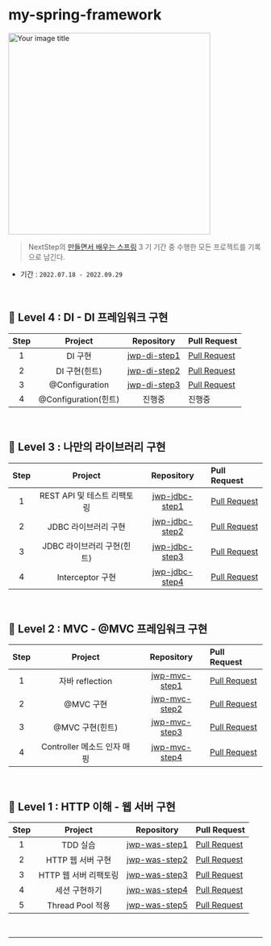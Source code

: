 # my-spring-framework

<img src="https://i.imgur.com/7auQz8Z.png" alt="Your image title" width="400"/><br>

> NextStep의 [만들면서 배우는 스프링](https://edu.nextstep.camp/c/4YUvqn9V/) 3 기 기간 중 수행한 모든 프로젝트를 기록으로 남긴다.

* 기간 : ``2022.07.18 - 2022.09.29``

<br>

## 🐓 Level 4 : DI - DI 프레임워크 구현


| Step |      Project       |                              Repository                               | Pull Request |
|:---:|:------------------:|:---------------------------------------------------------------------:|:---|
| 1 |       DI 구현        |    [jwp-di-step1](https://github.com/headF1rst/jwp-di/tree/step1)     | [Pull Request](https://github.com/next-step/jwp-di/pull/129) |
| 2 |     DI 구현(힌트)      |    [jwp-di-step2](https://github.com/headF1rst/jwp-di/tree/step2)     | [Pull Request](https://github.com/next-step/jwp-di/pull/132) |
| 3 |  @Configuration   | [jwp-di-step3](https://github.com/headF1rst/jwp-di/tree/step3) | [Pull Request](https://github.com/next-step/jwp-di/pull/149) |
| 4 | @Configuration(힌트) | 진행중 | 진행중 |

<br>

## 🐥 Level 3 : 나만의 라이브러리 구현

| Step |       Project       |                             Repository                             | Pull Request |
|:---:|:-------------------:|:------------------------------------------------------------------:|:---|
| 1 | REST API 및 테스트 리팩토링 | [jwp-jdbc-step1](https://github.com/headF1rst/jwp-jdbc/tree/step1) | [Pull Request](https://github.com/next-step/jwp-jdbc/pull/166) |
| 2 |    JDBC 라이브러리 구현    | [jwp-jdbc-step2](https://github.com/headF1rst/jwp-jdbc/tree/step2) | [Pull Request](https://github.com/next-step/jwp-jdbc/pull/175) |
| 3 |  JDBC 라이브러리 구현(힌트)  | [jwp-jdbc-step3](https://github.com/headF1rst/jwp-jdbc/tree/step3) | [Pull Request](https://github.com/next-step/jwp-jdbc/pull/180) |
| 4 |   Interceptor 구현    | [jwp-jdbc-step4](https://github.com/headF1rst/jwp-jdbc/tree/step4) | [Pull Request](https://github.com/next-step/jwp-jdbc/pull/186) |

<br>

## 🐣 Level 2 : MVC - @MVC 프레임워크 구현

| Step |       Project        |                            Repository                            | Pull Request                                                  |
|:---:|:--------------------:|:----------------------------------------------------------------:|:--------------------------------------------------------------|
| 1 |    자바 reflection     | [jwp-mvc-step1](https://github.com/headF1rst/jwp-mvc/tree/step1) | [Pull Request](https://github.com/next-step/jwp-mvc/pull/225) |
| 2 |       @MVC 구현        | [jwp-mvc-step2](https://github.com/headF1rst/jwp-mvc/tree/step2) | [Pull Request](https://github.com/next-step/jwp-mvc/pull/239) |
| 3 |     @MVC 구현(힌트)      | [jwp-mvc-step3](https://github.com/headF1rst/jwp-mvc/tree/step3) | [Pull Request](https://github.com/next-step/jwp-mvc/pull/245) |
| 4 | Controller 메소드 인자 매핑 | [jwp-mvc-step4](https://github.com/headF1rst/jwp-mvc/tree/step4) | [Pull Request](https://github.com/next-step/jwp-mvc/pull/257)                                              |

<br>

## 🥚 Level 1 : HTTP 이해 - 웹 서버 구현

| Step |    Project     |                            Repository                            | Pull Request |
|:----:|:--------------:|:----------------------------------------------------------------:|:---|
|  1   |     TDD 실습     | [jwp-was-step1](https://github.com/headF1rst/jwp-was/tree/step1) | [Pull Request](https://github.com/next-step/jwp-was/pull/250) |
|  2   |  HTTP 웹 서버 구현  | [jwp-was-step2](https://github.com/headF1rst/jwp-was/tree/step2) | [Pull Request](https://github.com/next-step/jwp-was/pull/303) |
|  3   | HTTP 웹 서버 리팩토링 | [jwp-was-step3](https://github.com/headF1rst/jwp-was/tree/step3) | [Pull Request](https://github.com/next-step/jwp-was/pull/332) |
|  4   |    세션 구현하기     | [jwp-was-step4](https://github.com/headF1rst/jwp-was/tree/step4) | [Pull Request](https://github.com/next-step/jwp-was/pull/365) |
|  5   |    Thread Pool 적용     | [jwp-was-step5](https://github.com/headF1rst/jwp-was/tree/step5) | [Pull Request](https://github.com/next-step/jwp-was/pull/380) |

<br>

---
